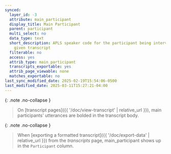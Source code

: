```yaml
---
synced:
  layer_id: -3
  attribute: main_participant
  display_title: Main Participant
  parent: participant
  multi_select: no
  data_type: text
  short_description: APLS speaker code for the participant being interviewed in a
    given transcript
  filterable: no
  access: yes
  attrib_type: main_participant
  transcripts_exportable: yes
  attrib_page_viewable: none
  matches_exportable: no
last_sync_modified_date: 2025-02-19T15:54:06-0500
last_modified_date: 2025-03-11T15:27:21-04:00
---
```


{: .note .no-collapse }
> On [transcript pages]({{ '/doc/view-transcript' | relative_url }}), main participants' utterances are bolded in the transcript body.

{: .note .no-collapse }
> When [exporting a formatted transcript]({{ '/doc/export-data' | relative_url }}) from the _transcripts_ page, <span class="main_participant-attr">main_participant</span> shows up in the `Participant` column.


